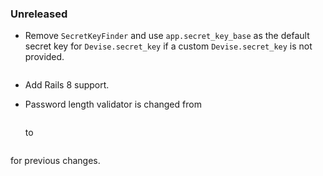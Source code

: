 ### Unreleased

  * Remove `SecretKeyFinder` and use `app.secret_key_base` as the default secret key for `Devise.secret_key` if a custom `Devise.secret_key` is not provided.

    ```
  * Add Rails 8 support.
  * Password length validator is changed from
    ```
    ```

    to
    ```
for previous changes.